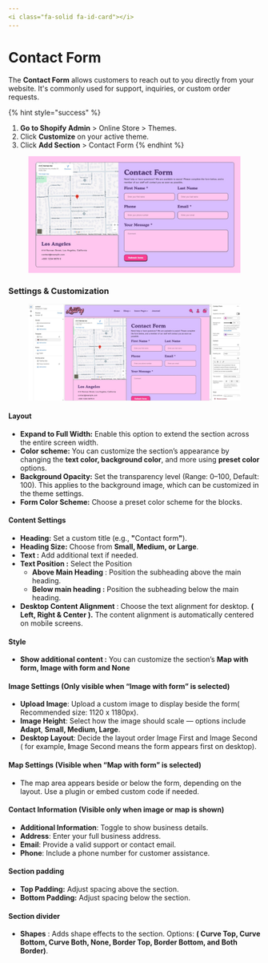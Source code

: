 ```yaml
---
<i class="fa-solid fa-id-card"></i>
---
```


# Contact Form

The **Contact Form** allows customers to reach out to you directly from your website. It's commonly used for support, inquiries, or custom order requests.

{% hint style="success" %}
1. **Go to Shopify Admin** > Online Store > Themes.
2. Click **Customize** on your active theme.
3. Click **Add Section** >  Contact Form
{% endhint %}

<figure><img src="../.gitbook/assets/Screenshot_4.jpg" alt=""><figcaption></figcaption></figure>

### **Settings & Customization**

<figure><img src="../.gitbook/assets/Screenshot_5.jpg" alt=""><figcaption></figcaption></figure>

#### **Layout** <a href="#layout" id="layout"></a>

* **Expand to Full Width:** Enable this option to extend the section across the entire screen width.
* **Color scheme:** You can customize the section’s appearance by changing the **text color, background color**, and more using **preset color** options.
* **Background Opacity:** Set the transparency level (Range: 0–100, Default: 100). This applies to the background image, which can be customized in the theme settings.
* **Form Color Scheme:** Choose a preset color scheme for the blocks.

#### Content Settings <a href="#content-settings" id="content-settings"></a>

* **Heading:** Set a custom title (e.g., **"**&#x43;ontact for&#x6D;**"**).
* **Heading Size:** Choose from **Small, Medium, or Large**.
* **Text :** Add additional text if needed.
* **Text Position :** Select the Position
  * **Above Main Heading** : Position the subheading above the main heading.
  * **Below main heading :** Position the subheading below the main heading.
* **Desktop Content Alignment** : Choose the text alignment for desktop. **( Left, Right & Center ).** The content alignment is automatically centered on mobile screens.

#### Style

* **Show additional content :** You can customize the section’s  **Map with form, Image with form and None**

#### **Image Settings** (Only visible when “Image with form” is selected)

* **Upload Image**: Upload a custom image to display beside the form( Recommended size:  1120 x 1180px).
* **Image Height**: Select how the image should scale — options include **Adapt**, **Small, Medium, Large**.
* **Desktop Layout**: Decide the layout order Image First and Image Second ( for example, **I**mage Second means the form appears first on desktop).

#### **Map Settings** (Visible when “Map with form” is selected)

* The map area appears beside or below the form, depending on the layout. Use a plugin or embed custom code if needed.

#### **Contact Information** (Visible only when image or map is shown)

* **Additional Information**: Toggle to show business details.
* **Address**: Enter your full business address.
* **Email**: Provide a valid support or contact email.
* **Phone**: Include a phone number for customer assistance.

#### Section padding <a href="#section-padding" id="section-padding"></a>

* **Top Padding:** Adjust spacing above the section.
* **Bottom Padding:** Adjust spacing below the section.

#### Section divider

* **Shapes** : Adds shape effects to the section. Options: **( Curve Top, Curve Bottom, Curve Both, None, Border Top, Border Bottom, and Both Border)**.

